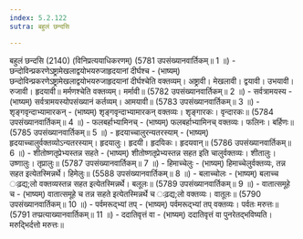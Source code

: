 ```yaml
---
index: 5.2.122
sutra: बहुलं छन्दसि

---
```

 बहुलं छन्दसि (2140) (विनिप्रत्ययाधिकरणम्) (5781 उपसंख्यानवार्तिकम्॥ 1 ॥) - छन्दोविन्प्रकरणेऽष्ट्रामेखलाद्वयोभयरुजाहृदयानां दीर्घश्च - (भाष्यम्) छन्दोविन्प्रकरणेऽष्ट्रामेखलाद्वयोभयरुजाहृदयानां दीर्घश्चेति वक्तव्यम्। अष्ट्रावी। मेखलावी। द्वयावी। उभयावी। रुजावी। हृदयावी॥ मर्मणश्चेति वक्तव्यम्। मर्मावी॥ (5782 उपसंख्यानवार्तिकम्॥ 2 ॥) - सर्वत्रामयस्य - (भाष्यम्) सर्वत्रामयस्योपसंख्यानं कर्तव्यम्। आमयावी॥ (5783 उपसंख्यानवार्तिकम्॥ 3 ॥) - शृङ्गवृन्दाभ्यामारकन् - (भाष्यम्) शृङ्गवृन्दाभ्यामारकन् वक्तव्यः। शृङ्गारकः। वृन्दारकः॥ (5784 उपसंख्यानवार्तिकम्॥ 4 ॥) - फलबर्हाभ्यामिनच् - (भाष्यम्) फलबर्हाभ्यामिनच् वक्तव्यः। फलिनः। बर्हिणः॥ (5785 उपसंख्यानवार्तिकम्॥ 5 ॥) - हृदयाच्चालुरन्यतरस्याम् - (भाष्यम्) हृदयाच्चालुर्वक्तव्योऽन्यतरस्याम्। हृदयालुः। हृदयी। हृदयिकः। हृदयवान्॥ (5786 उपसंख्यानवार्तिकम्॥ 6 ॥) - शीतोष्णतृप्रेभ्यस्तन्न सहते - (भाष्यम्) शीतोष्णतृप्रेभ्यस्तन्न सहत इति चालुर्वक्तव्यः। शीतालुः। उष्णालुः। तृप्रालुः॥ (5787 उपसंख्यानवार्तिकम्॥ 7 ॥) - हिमाच्चेलुः - (भाष्यम्) हिमाच्चेलुर्वक्तव्यः, तन्न सहत इत्येतस्मिन्नर्थे। हिमेलुः॥ (5588 उपसंख्यानवार्तिकम्॥ 8 ॥) - बलाच्चोलः - (भाष्यम्) बलाच्च ःढ़द्य;लो वक्तव्यस्तन्न सहत इत्येतस्मिन्नर्थे। बलूलः॥ (5789 उपसंख्यानवार्तिकम्॥ 9 ॥) - वातात्समूहे च - (भाष्यम्) वातात्समूहे च तन्न सहते इत्येतस्मिन्नर्थे च ःढ़द्य;लो वक्तव्यः। वातूलः॥ (5790 उपसंख्यानवार्तिकम्॥ 10 ॥) - पर्वमरूद्भ्यां तप् - (भाष्यम्) पर्वमरूद्भ्यां तप् वक्तव्यः। पर्वतः मरुत्तः॥ (5791 तप्प्रत्याख्यानवार्तिकम्॥ 11 ॥) - ददातिवृत्तं वा - (भाष्यम्) ददातिवृत्तं वा पुनरेतद्भविष्यति। मरुदि्भर्दत्तो मरुत्तः॥ 